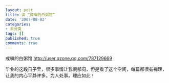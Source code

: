 ```yaml
---
layout: post
title: 读 “戒嗔的白粥馆”
date: '2007-08-02'
categories:
- 未分类
tags: []
published: true
comments: true
---
```

<p><p>
<span>戒嗔的白粥馆 <a href="http://user.qzone.qq.com/787129669" target="_blank">http://user.qzone.qq.com/787129669</a></span> 
</p>
<p>
<span>毕业的这段日子里，很多事情让我很郁闷，但是看了这个空间，每篇都很有禅理，让我的内心平静许多。为人处事，理应如此！</span> 
</p>
</p>
